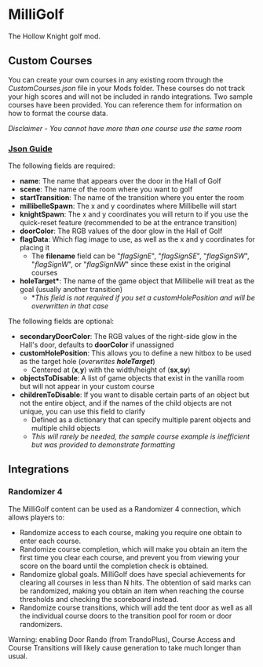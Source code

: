 # MilliGolf

The Hollow Knight golf mod.

## Custom Courses

You can create your own courses in any existing room through the *CustomCourses.json* file in your Mods folder. These courses do not track your high scores and will not be included in rando integrations.
Two sample courses have been provided. You can reference them for information on how to format the course data.

*Disclaimer - You cannot have more than one course use the same room*

### <ins>Json Guide</ins>

The following fields are required:
- **name**: The name that appears over the door in the Hall of Golf
- **scene**: The name of the room where you want to golf
- **startTransition**: The name of the transition where you enter the room
- **millibelleSpawn**: The x and y coordinates where Millibelle will start
- **knightSpawn**: The x and y coordinates you will return to if you use the quick-reset feature (recommended to be at the entrance transition)
- **doorColor**: The RGB values of the door glow in the Hall of Golf
- **flagData**: Which flag image to use, as well as the x and y coordinates for placing it
	- The **filename** field can be "*flagSignE*", "*flagSignSE*", "*flagSignSW*", "*flagSignW*", or "*flagSignNW*" since these exist in the original courses
- **holeTarget\***: The name of the game object that Millibelle will treat as the goal (usually another transition)
	- \**This field is not required if you set a customHolePosition and will be overwritten in that case*

The following fields are optional:
- **secondaryDoorColor**: The RGB values of the right-side glow in the Hall's door, defaults to **doorColor** if unassigned
- **customHolePosition**: This allows you to define a new hitbox to be used as the target hole (*overwrites **holeTarget***)
	- Centered at (**x**,**y**) with the width/height of (**sx**,**sy**)
- **objectsToDisable**: A list of game objects that exist in the vanilla room but will not appear in your custom course
- **childrenToDisable**: If you want to disable certain parts of an object but not the entire object, and if the names of the child objects are not unique, you can use this field to clarify
	- Defined as a dictionary that can specify multiple parent objects and multiple child objects
	- *This will rarely be needed, the sample course example is inefficient but was provided to demonstrate formatting*

## Integrations

### Randomizer 4

The MilliGolf content can be used as a Randomizer 4 connection, which allows players to:

- Randomize access to each course, making you require one obtain to enter each course.
- Randomize course completion, which will make you obtain an item the first time you clear each course, and prevent you from viewing your score on the board until the completion check is obtained.
- Randomize global goals. MilliGolf does have special achievements for clearing all courses in less than N hits. The obtention of said marks can be randomized, making you obtain an item when reaching the course thresholds and checking the scoreboard instead.
- Randomize course transitions, which will add the tent door as well as all the individual course doors to the transition pool for room or door randomizers.

Warning: enabling Door Rando (from TrandoPlus), Course Access and Course Transitions will likely cause generation to take much longer than usual.
